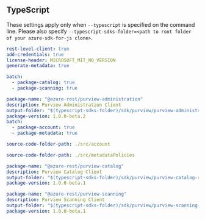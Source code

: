 ## TypeScript

These settings apply only when `--typescript` is specified on the command line.
Please also specify `--typescript-sdks-folder=<path to root folder of your azure-sdk-for-js clone>`.

```yaml $(typescript)
rest-level-client: true
add-credentials: true
license-header: MICROSOFT_MIT_NO_VERSION
generate-metadata: true
```

``` yaml $(typescript) && !$(multi-client)
batch:
  - package-catalog: true
  - package-scanning: true
```

```yaml $(typescript) && $(multi-client) == 'package-administration'
package-name: "@azure-rest/purview-administration"
description: Purview Administration Client
output-folder: "$(typescript-sdks-folder)/sdk/purview/purview-administration-rest"
package-version: 1.0.0-beta.2
batch:
  - package-account: true
  - package-metadata: true
```

``` yaml $(package-account)
source-code-folder-path: ./src/account
```

``` yaml $(package-metadata)
source-code-folder-path: ./src/metadataPolicies
```

``` yaml $(package-catalog)
package-name: "@azure-rest/purview-catalog"
description: Purview Catalog Client
output-folder: "$(typescript-sdks-folder)/sdk/purview/purview-catalog-rest"
package-version: 1.0.0-beta.1
```

``` yaml $(package-scanning)
package-name: "@azure-rest/purview-scanning"
description: Purview Scanning Client
output-folder: "$(typescript-sdks-folder)/sdk/purview/purview-scanning-rest"
package-version: 1.0.0-beta.1
```
